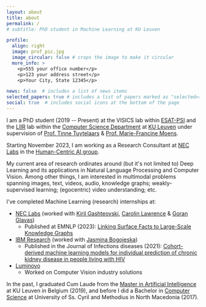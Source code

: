 ```yaml
---
layout: about
title: about
permalink: /
# subtitle: PhD student in Machine Learning at KU Leuven

profile:
  align: right
  image: prof_pic.jpg
  image_circular: false # crops the image to make it circular
  more_info: >
    <p>555 your office number</p>
    <p>123 your address street</p>
    <p>Your City, State 12345</p>

news: false  # includes a list of news items
selected_papers: true # includes a list of papers marked as "selected={true}"
social: true  # includes social icons at the bottom of the page
---
```


I am a PhD student (2019 -- Present) at the VISICS lab within [ESAT-PSI](https://www.esat.kuleuven.be/psi) and the [LIIR](https://liir.cs.kuleuven.be/) lab within the [Computer Science Department](https://wms.cs.kuleuven.be/cs/english) at [KU Leuven](https://www.kuleuven.be/kuleuven/) under supervision of [Prof. Tinne Tuytelaars](https://homes.esat.kuleuven.be/~tuytelaa/) & [Prof. Marie-Francine Moens](https://people.cs.kuleuven.be/~sien.moens/).

Starting November 2023, I am working as a Research Consultant at [NEC Labs](https://www.neclab.eu/) in the [Human-Centric AI group](https://www.neclab.eu/research-areas/data-science/human-centric-ai).

My current area of research ordinates around (but it's not limited to) Deep Learning and its applications in Natural Language Processing and Computer Vision. Among other things, I am interested in multimodal problems spanning images, text, videos, audio, knowledge graphs; weakly-supervised learning; (egocentric) video understanding; etc.

I've completed Machine Learning (research) internships at:

- [NEC Labs](https://www.neclab.eu/) (worked with [Kiril Gashteovski](https://www.neclab.eu/research-areas/data-science/human-centric-ai/people/dr-kiril-gashteovski), [Carolin Lawrence](https://carolinlawrence.github.io/) & [Goran Glavas](https://sites.google.com/view/goranglavas))
  - Published at EMNLP (2023): [Linking Surface Facts to Large-Scale Knowledge Graphs](https://arxiv.org/abs/2310.14909)
- [IBM Research](https://www.research.ibm.com/) (worked with [Jasmina Bogojeska](https://scholar.google.ch/citations?user=4nOIZLIAAAAJ&hl=de))
  - Published in the Journal of Infections diseases (2021): [Cohort-derived machine learning models for individual prediction of chronic kidney disease in people living with HIV](https://academic.oup.com/jid/article/224/7/1198/5835004)
- [Luminovo](http://luminovo.ai/)
  - Worked on Computer Vision industry solutions

In the past, I graduated Cum Laude from the [Master in Artificial Intelligence](https://www.kuleuven.be/programmes/master-artificial-intelligence) at KU Leuven in Belgium (2019), and before I did a Bachelor in [Computer Science](https://www.finki.ukim.mk/en) at University of Ss. Cyril and Methodius in North Macedonia (2017).
